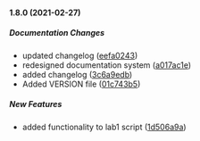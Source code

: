 #### 1.8.0 (2021-02-27)

##### Documentation Changes

*  updated changelog ([eefa0243](https://github.com/lob/generate-changelog/commit/eefa02432847ab55e2c48f0792c024278b584bd9))
*  redesigned documentation system ([a017ac1e](https://github.com/lob/generate-changelog/commit/a017ac1e528b8513b91e5014d20a8b416996a78c))
*  added changelog ([3c6a9edb](https://github.com/lob/generate-changelog/commit/3c6a9edba24376c40c51b50fbd0010d9b1c50f5b))
*  Added VERSION file ([01c743b5](https://github.com/lob/generate-changelog/commit/01c743b5b256bd76b63b3f1ac6410d2ff79a9d31))

##### New Features

*  added functionality to lab1 script ([1d506a9a](https://github.com/lob/generate-changelog/commit/1d506a9ac2f622cd6314f5d413b5705623411b66))

